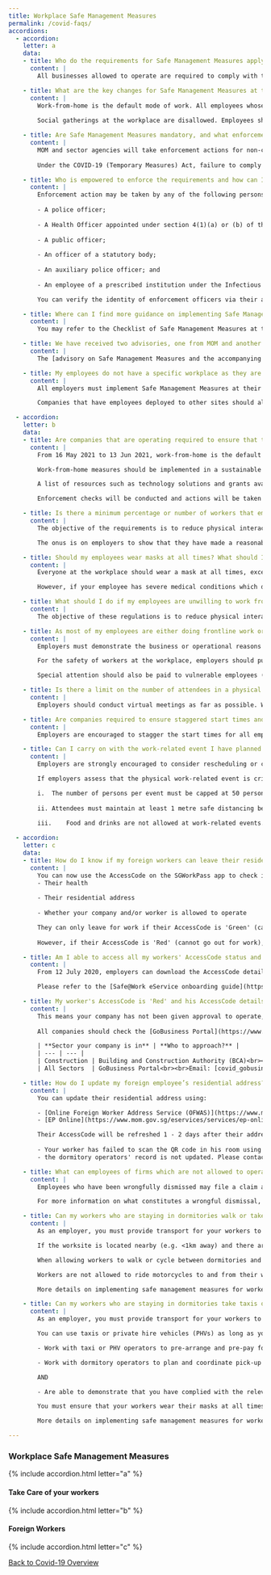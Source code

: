 ```yaml
---
title: Workplace Safe Management Measures
permalink: /covid-faqs/
accordions:
  - accordion:
    letter: a
    data:
    - title: Who do the requirements for Safe Management Measures apply to?
      content: |
        All businesses allowed to operate are required to comply with the Safe Management Measures (SMMs) for workplaces as well as the SMMs for their sector/activity. 

    - title: What are the key changes for Safe Management Measures at the workplace that will take effect from 16 May 2021 to 13 June 2021?
      content: |
        Work-from-home is the default mode of work. All employees whose functions can be performed remotely must work from home. Employers must provide the necessary facilities and direct their employees to work from home wherever possible. Employees who are unable to work from home, for reasons due to the nature of their work (e.g. their work can only be done with equipment that is confined to the workplace) can continue working on-site.
        
        Social gatherings at the workplace are disallowed. Employees should have their meal breaks at the workplace individually.

    - title: Are Safe Management Measures mandatory, and what enforcement actions will MOM take against businesses that do not implement it?
      content: |
        MOM and sector agencies will take enforcement actions for non-compliance of Safe Management Measures. For workplaces that severely lack Safe Management Measures, MOM will direct employers to stop operations at the workplace. Employers will have to take steps to ensure that Safe Management Measures are in place before operations can resume.
        
        Under the COVID-19 (Temporary Measures) Act, failure to comply with Safe Management Measures is punishable with a fine of up to $10,000 or imprisonment of up to 6 months, or both. Repeated non-compliance is punishable with a fine of up to $20,000 or imprisonment of up to 12 months, or both.

    - title: Who is empowered to enforce the requirements and how can I verify the identity of enforcement officers inspecting my workplace?
      content: |
        Enforcement action may be taken by any of the following persons under the COVID-19 (Temporary Measures) Act:
        
        - A police officer;
        
        - A Health Officer appointed under section 4(1)(a) or (b) of the Infectious Diseases Act;
        
        - A public officer;
        
        - An officer of a statutory body;
        
        - An auxiliary police officer; and
        
        - An employee of a prescribed institution under the Infectious Diseases Act.

        You can verify the identity of enforcement officers via their authority cards or their public service identification cards.

    - title: Where can I find more guidance on implementing Safe Management Measures in the workplace?
      content: |
        You may refer to the Checklist of Safe Management Measures at the Workplace for Resumption of Business Activities [here](https://www.mom.gov.sg/-/media/mom/documents/covid-19/annex-b-checklist-of-safe-management-measures.pdf){:target="_blank"}, for an overview of the requirements that must be fulfilled prior to resuming business activities at the workplace. For more information, please refer [here](https://www.mom.gov.sg/covid-19/frequently-asked-questions/safe-management-measures){:target="_blank"}.

    - title: We have received two advisories, one from MOM and another from the sector agency. Which one do we follow?  
      content: |
        The [advisory on Safe Management Measures and the accompanying checklist](https://www.mom.gov.sg/covid-19/requirements-for-safe-management-measures){:target="_blank"} issued by MOM are for workplaces in general. Where there may be sector-specific considerations, companies should also refer to the sector-specific advisories issued. All businesses are required to comply with the Safe Management Measures (SMMs) for workplaces issued by MOM as well as the SMMs for their sector/activity. 

    - title: My employees do not have a specific workplace as they are deployed to client’s site to provide goods and services. How can I implement Safe Management Measures?
      content: |
        All employers must implement Safe Management Measures at their workplaces for all employees and contractors. 

        Companies that have employees deployed to other sites should also ensure that their employees comply with the Safe Management Measures put in place at these sites. In fact, some of the Safe Management Measures can be implemented by employers regardless of where employees are deployed, such as health monitoring.   

  - accordion:
    letter: b
    data:
    - title: Are companies that are operating required to ensure that their employees work from home?
      content: |
        From 16 May 2021 to 13 Jun 2021, work-from-home is the default mode of work and employers must provide the necessary facilities and direct their employees to work from home wherever possible.

        Work-from-home measures should be implemented in a sustainable manner that enables employees to maintain work-life harmony while continuing to meet business needs. The [tripartite advisory on mental well-being at workplaces](https://www.mom.gov.sg/covid-19/tripartite-advisory-on-mental-well-being-at-workplaces){:target="_blank"} sets out practical guidance on measures that employers can adopt to support their employees’ mental well-being. 

        A list of resources such as technology solutions and grants available to assist companies is available [here](https://www.mom.gov.sg/-/media/mom/documents/covid-19/annex-a-resources-to-assist-companies.pdf){:target="_blank"}.

        Enforcement checks will be conducted and actions will be taken against businesses for non-compliance. 

    - title: Is there a minimum percentage or number of workers that employers must place on work-from-home arrangements?
      content: |
        The objective of the requirements is to reduce physical interactions in the workplace in order to minimise spread of COVID-19. Employers should focus on providing the facilities necessary and directing every worker to work from home, as far as reasonably practicable. The proportion of employees that can do so will vary in different workplaces and sectors due to differing operational requirements. 

        The onus is on employers to show that they have made a reasonable effort to facilitate working from home, including reviewing and transforming business processes through technology to support remote working e.g. e-payment, e-invoicing, e-signatures. 

    - title: Should my employees wear masks at all times? What should I do if my employee has a medical condition?
      content: |
        Everyone at the workplace should wear a mask at all times, except when eating, drinking, consuming medication or engaging in strenuous physical exercise. 

        However, if your employee has severe medical conditions which do not make it possible to wear a mask, they can wear a face shield in lieu of a mask. 

    - title: What should I do if my employees are unwilling to work from home because their home is not conducive for work?
      content: |
        The objective of these regulations is to reduce physical interactions in order to prevent spread of COVID-19. Employers can consider different ways to implement working arrangements that comply with the Safe Management Measures for the workplace, while taking business and employee preferences into account.

    - title: As most of my employees are either doing frontline work or fieldwork operations, it is not feasible for me to rearrange the work such that they can work-from-home. Will I be penalised for not providing such work arrangements?
      content: |
        Employers must demonstrate the business or operational reasons why the workers working at the workplace are unable to work-from-home despite review and redesign of work processes. Inspectors will assess the efforts put in by companies to implement work-from-home arrangements based on the practicality of whether the workers can work-from-home given the nature of the job.

        For the safety of workers at the workplace, employers should put in place other Safe Management Measures at the workplace (e.g. ensuring safe distancing, ensuring use of SafeEntry, etc.) to provide a safe working environment and minimize risk of further outbreaks. 

        Special attention should also be paid to vulnerable employees (e.g. persons who are aged 60 and above, and patients who are immunocompromised or have concurrent medical conditions) to enable them to work-from-home. Employers are encouraged to enable these employees to work-from-home, allow them to travel to/from work at off-peak timings, temporarily redeploy them to another role within the company, or take other appropriate measures to reduce their exposure to infection risk.

    - title: Is there a limit on the number of attendees in a physical meeting?
      content: |
        Employers should conduct virtual meetings as far as possible. Where physical meetings are assessed to be necessary, they are subject to a cap of 50 physical attendees and there must be 1m safe distancing between all individuals. Attendees must be masked.

    - title: Are companies required to ensure staggered start times and implement flexible workplace hours for employees at the workplace?
      content: |
        Employers are encouraged to stagger the start times for all employees who are unable to work from home (due to the nature of their work, or their work can only be done with equipment that is confined to the workplace) such that at least half of all employees arrive at the workplace at or after 10am, as far as possible. This would enable more employees to avoid peak-hour travel, especially if employees require the use of public transport. Timings of lunch and other breaks should also be staggered accordingly.

    - title: Can I carry on with the work-related event I have planned between 16 May and 13 June, given the tighter measures that were announced for this period? 
      content: |
        Employers are strongly encouraged to consider rescheduling or convert to virtual those work-related events that are not critical, in view of the recent trends in community transmission of COVID-19. 

        If employers assess that the physical work-related event is critical, they may proceed with strict implementation of SMM.  

        i.	The number of persons per event must be capped at 50 persons to limit the risk of exposure to infection.
        
        ii.	Attendees must maintain at least 1 metre safe distancing between individual attendees, as per the requirement at the workplace.
        
        iii.	Food and drinks are not allowed at work-related events.

  - accordion:
    letter: c
    data:
    - title: How do I know if my foreign workers can leave their residence for work?
      content: |
        You can now use the AccessCode on the SGWorkPass app to check if your foreign employees can leave their residence (dormitory or non-dormitory housing) for work. The status of your employees' AccessCode takes into account 3 broad parameters:
        - Their health
        
        - Their residential address
        
        - Whether your company and/or worker is allowed to operate

        They can only leave for work if their AccessCode is 'Green' (can go out for work).
        
        However, if their AccessCode is 'Red' (cannot go out for work), they are not allowed to leave for work.

    - title: Am I able to access all my workers' AccessCode status and details, instead of checking individually using the SGWorkPass?
      content: |
        From 12 July 2020, employers can download the AccessCode details of their workers from a new [Safe@Work eService](https://www.mom.gov.sg/eservices/services/safe-work){:target="_blank"}. For a start, AccessCode statuses of workers who hold a Work Permit or S Pass will be available. 

        Please refer to the [Safe@Work eService onboarding guide](https://www.mom.gov.sg/-/media/mom/documents/safety-health/user-guides/safe-work/user-guide-safe-work.pdf?la=en&hash=58E40C481AF9D908461569E56A92AD6D){:target="_blank"} for more information.

    - title: My worker's AccessCode is 'Red' and his AccessCode details shows 'No approval to start work'. What should I do?
      content: |
        This means your company has not been given approval to operate, and/or your workers are not allowed to start work.
        
        All companies should check the [GoBusiness Portal](https://www.gobusiness.gov.sg/covid/){:target="_blank"} to find out if they are allowed to operate. Please approach your respective lead agencies for assistance:

        | **Sector your company is in** | **Who to approach?** |
        | --- | --- |
        | Construction | Building and Construction Authority (BCA)<br><br> If your worker's AccessCode details show 'No approval to start work', it could be because:<br><br> - Your company has not submitted project or workers to BCA for approval<br> - Your company has ob tained BCA's approval, but:<br> - Your project did not include the worker in the submission for approval<br> - There is missing/wrong worker's information in the submission (e.g. wrong FIN/UEN or FIN entered is not under the employment of the UEN entered)<br><br>For the above scenario, please submit/resubmit an application for construction/supply works at BCA's website. Please refer to the links below the application process:<br><br> - [English version](https://go.gov.sg/bca-restart-navigator){:target="_blank"}<br> - [Chinese version](https://go.gov.sg/bca-restart-navigator-chi){:target="_blank"}<br><br>If none of the above reasons apply to you, please contact BCA at [bca_safeworkforce@bca.gov.sg](mailto:bca_safeworkforce@bca.gov.sg) for assistance. |
        | All Sectors  | GoBusiness Portal<br><br>Email: [covid_gobusiness@mti.gov.sg](mailto:covid_gobusiness@mti.gov.sg) |

    - title: How do I update my foreign employee’s residential address?
      content: |
        You can update their residential address using: 

        - [Online Foreign Worker Address Service (OFWAS)](https://www.mom.gov.sg/eservices/services/ofwas){:target="_blank"} for Work Permit holders
        - [EP Online](https://www.mom.gov.sg/eservices/services/ep-online){:target="_blank"} for Employment Pass and S Pass holders 

        Their AccessCode will be refreshed 1 - 2 days after their addresses are updated in OFWAS or EP Online. If their AccessCode is not refreshed, it may mean:
        
        - Your worker has failed to scan the QR code in his room using the FWMOMCare App; or
        - the dormitory operators' record is not updated. Please contact the dormitory operator to rectify this.

    - title: What can employees of firms which are not allowed to operate do, if they are told to leave the company due to refusal to report to work?  
      content: |
        Employees who have been wrongfully dismissed may file a claim against the wrongful dismissal or make a phone advisory appointment with the Tripartite Alliance for Dispute Management (TADM) at [https://www.tal.sg/tadm/eServices](https://www.tal.sg/tadm/eServices){:target="_blank"}. 

        For more information on what constitutes a wrongful dismissal, please refer to the [Tripartite Guidelines on Wrongful Dismissal](https://www.mom.gov.sg/employment-practices/termination-of-employment/unfair-dismissal#what-is-a-wrongful-dismissal){:target="_blank"}. 

    - title: Can my workers who are staying in dormitories walk or take their own personal transport (e.g. bicycle, motorcycles) to and from their worksites?
      content: |
        As an employer, you must provide transport for your workers to and from their worksites.

        If the worksite is located nearby (e.g. <1km away) and there are no community areas en-route, you can allow your worker to walk or cycle.

        When allowing workers to walk or cycle between dormitories and worksites, you must demonstrate that you have complied with the relevant safe management measures upon request by enforcement officers. You must ensure that your workers wear their masks at all times, and that they only travel to and from their worksites with no stops in between.

        Workers are not allowed to ride motorcycles to and from their worksites under any circumstances.

        More details on implementing safe management measures for workers on employer-provided transportation can be found [here](https://www.mom.gov.sg/covid-19/advisory-on-safe-management-measures-for-workers-on-transportation){:target="_blank"}.

    - title: Can my workers who are staying in dormitories take taxis or private hire vehicles (e.g. Grab, GoJek) to and from their worksites?
      content: |
        As an employer, you must provide transport for your workers to and from their worksites.

        You can use taxis or private hire vehicles (PHVs) as long as you:

        - Work with taxi or PHV operators to pre-arrange and pre-pay for such vehicles to ferry the workers to ensure availability of vehicles and reduce physical interactions between drivers and workers.

        - Work with dormitory operators to plan and coordinate pick-up times so as to reduce congestion.

        AND

        - Are able to demonstrate that you have complied with the relevant safe management measures upon request.

        You must ensure that your workers wear their masks at all times, check in using SafeEntry, and that they go directly to and from their worksites with no stops in between.

        More details on implementing safe management measures for workers on employer-provided transportation can be found [here](https://www.mom.gov.sg/covid-19/advisory-on-safe-management-measures-for-workers-on-transportation){:target="_blank"}.

---
```


### Workplace Safe Management Measures

{% include accordion.html letter="a" %}

#### Take Care of your workers

{% include accordion.html letter="b" %}

#### Foreign Workers 

{% include accordion.html letter="c" %}

[Back to Covid-19 Overview](/covid/)
